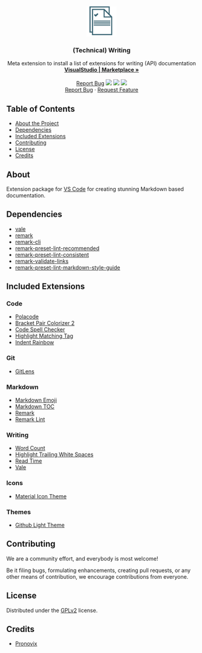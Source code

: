 
<!-- PROJECT LOGO -->
<br />
<p align="center">
  <a href="https://github.com/ocular-d/writing-extension-pack">
    <img src="https://raw.githubusercontent.com/ocular-d/writing-extension-pack/master/icon.png" alt="Logo" width="80" height="80">
  </a>

  <h3 align="center">(Technical) Writing</h3>

  <p align="center">
    Meta extension to install a list of extensions for writing (API) documentation
    <br />
    <a href="https://marketplace.visualstudio.com/items?itemName=ocular-d.writing-extension-pack" title="Link to this extension on VS Code marketplace"><strong>VisualStudio  | Marketplace »</strong></a>
    <br />
    <br />
    <a href="https://github.com/ocular-d/writing-extension-pack/issues" title="Link to issue tracker">Report Bug</a>
    <img src="https://img.shields.io/vscode-marketplace/d/ocular-d.writing-extension-pack.svg" />
    <img src="https://img.shields.io/vscode-marketplace/i/ocular-d.writing-extension-pack.svg" />
    <img src="https://img.shields.io/github/license/ocular-d/writing-extension-pack" />
    <br />
    <a href="https://github.com/ocular-d/writing-extension-pack/issues">Report Bug</a>
    ·
    <a href="https://github.com/ocular-d/writing-extension-pack/issues" title="Link to feature tracker">Request Feature</a>
  </p>
</p>

<!-- TABLE OF CONTENTS -->
## Table of Contents

- [About the Project](#about "TOC link about")
- [Dependencies](#dependencies "TOC link dependencies")
- [Included Extensions](#included-extensions "TOC link included extensions")
- [Contributing](#contributing "TOC link contributing")
- [License](#license "TOC link license")
- [Credits](#credits "TOC link credits")

## About

Extension package for [VS Code](https://code.visualstudio.com/ "Link to website of VS Code") for creating stunning Markdown based documentation.

## Dependencies

- [vale](https://errata-ai.github.io/vale/ "Link to Vale linter")
- [remark](https://github.com/remarkjs/remark-lint "Link to remark")
- [remark-cli](https://www.npmjs.com/package/remark-cli "Link to remark-cli")
- [remark-preset-lint-recommended](https://www.npmjs.com/package/remark-preset-lint-recommended "Link to remark-preset-lint-recommended")
- [remark-preset-lint-consistent](https://www.npmjs.com/package/remark-preset-lint-consistent "Link to remark-preset-lint-consistent" )
- [remark-validate-links](https://github.com/remarkjs/remark-validate-links "Link to remark-validate-links")
- [remark-preset-lint-markdown-style-guide](https://www.npmjs.com/package/remark-preset-lint-markdown-style-guide "Link to remark-preset-lint-markdown-style-guide")

## Included Extensions

### Code

- [Polacode](https://marketplace.visualstudio.com/items?itemName=pnp.polacode "Link to polacode extension")
- [Bracket Pair Colorizer 2](https://marketplace.visualstudio.com/items?itemName=CoenraadS.bracket-pair-colorizer-2 "Link to bracket colorizer extension")
- [Code Spell Checker](https://marketplace.visualstudio.com/items?itemName=streetsidesoftware.code-spell-checker "Link to code spell checker extension")
- [Highlight Matching Tag](https://marketplace.visualstudio.com/items?itemName=vincaslt.highlight-matching-tag "Link to matching tag extension")
- [Indent Rainbow](https://marketplace.visualstudio.com/items?itemName=oderwat.indent-rainbow "Link to indent extension")

### Git

- [GitLens](https://marketplace.visualstudio.com/items?itemName=eamodio.gitlens "Link to GitLens")

### Markdown

- [Markdown Emoji](https://marketplace.visualstudio.com/items?itemName=bierner.markdown-emoji "Link to MD emoji extension")
- [Markdown TOC](https://marketplace.visualstudio.com/items?itemName=AlanWalk.markdown-toc "Link to MD toc extension")
- [Remark](https://marketplace.visualstudio.com/items?itemName=mrmlnc.vscode-remark "Link to remark extension")
- [Remark Lint](https://marketplace.visualstudio.com/items?itemName=drewbourne.vscode-remark-lint "Link to remark lint extension")

### Writing

- [Word Count](https://marketplace.visualstudio.com/items?itemName=ms-vscode.wordcount "Link to word count extension")
- [Highlight Trailing White Spaces](https://marketplace.visualstudio.com/items?itemName=ybaumes.highlight-trailing-white-spaces "Link to trailing spaces extension")
- [Read Time](https://marketplace.visualstudio.com/items?itemName=johnpapa.read-time "Link to read time extension")
- [Vale](https://marketplace.visualstudio.com/items?itemName=testthedocs.vale "Link to Vale extension")

### Icons

- [Material Icon Theme](https://marketplace.visualstudio.com/items?itemName=PKief.material-icon-theme "Link to icon theme")

### Themes

- [Github Light Theme](https://marketplace.visualstudio.com/items?itemName=Hyzeta.vscode-theme-github-light "Link to theme")




## Contributing

We are a community effort, and everybody is most welcome!

Be it filing bugs, formulating enhancements, creating pull requests, or any other means of contribution, we encourage contributions from everyone.

## License

Distributed under the [GPLv2](https://www.gnu.org/licenses/old-licenses/gpl-2.0.en.html "Link to license") license.

## Credits

- [Pronovix](https://pronovix.com/ "Link to Pronovix website")
